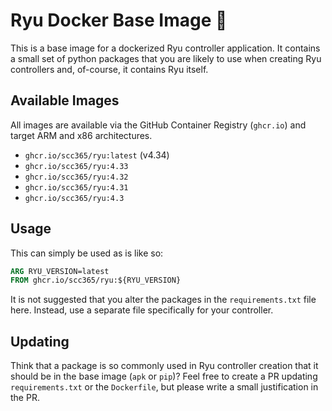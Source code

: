 # Ryu Docker Base Image 🐳

This is a base image for a dockerized Ryu controller application. It contains a small set of python packages that you are likely to use when creating Ryu controllers and, of-course, it contains Ryu itself.

## Available Images

All images are available via the GitHub Container Registry (`ghcr.io`) and target ARM and x86 architectures.

 - `ghcr.io/scc365/ryu:latest` (v4.34)
 - `ghcr.io/scc365/ryu:4.33`
 - `ghcr.io/scc365/ryu:4.32`
 - `ghcr.io/scc365/ryu:4.31`
 - `ghcr.io/scc365/ryu:4.3`

## Usage

This can simply be used as is like so:

```dockerfile
ARG RYU_VERSION=latest
FROM ghcr.io/scc365/ryu:${RYU_VERSION}
```

It is not suggested that you alter the packages in the `requirements.txt` file here. Instead, use a separate file specifically for your controller.

## Updating

Think that a package is so commonly used in Ryu controller creation that it should be in the base image (`apk` or `pip`)? Feel free to create a PR updating `requirements.txt` or the `Dockerfile`, but please write a small justification in the PR.
